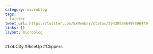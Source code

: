 ```yaml
---
category: microblog
tags:
- twitter
tweet_url: https://twitter.com/ExMember/status/204399546497896449
links: []
layout: microblog
---
```

#LobCity #RiseUp #Clippers
